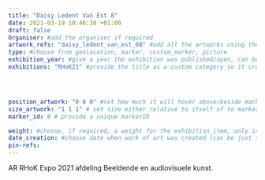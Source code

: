 ```yaml
---
title: "Daisy Ledent Van Est 8"
date: 2021-03-19 10:46:38 +01:00
draft: false
Organiser: #add the organiser if required
artwork_refs: "daisy_ledent_van_est_08" #add all the artworks using their unique ID Name
type: #choose from geolocation, marker, custom_marker, picture
exhibition_year: #give a year the exhibition was published/open, can be different of creation date of this item
exhibitions: "RHoK21" #provide the title as a custom category so it creates a page for the exhibition




position_artwork: "0 0 0" #set how much it will hover above/beside marker/geolocation. Use "0 0 0" for 3 axes
size_artwork: "1 1 1" # set size either relative to itself of to markers
marker_id: 8 # provide a unique markerID

weight: #choose, if required, a weight for the exhibition_item, only integers
date_creation: #choose date when work of art was created (can be just the year if needed)
pin-refs:
---
```

AR RHoK Expo 2021 afdeling Beeldende en audiovisuele kunst.
